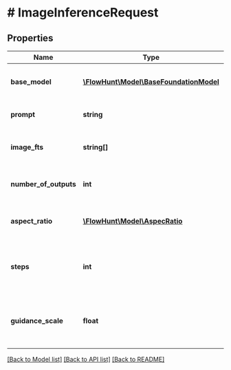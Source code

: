 # # ImageInferenceRequest

## Properties

Name | Type | Description | Notes
------------ | ------------- | ------------- | -------------
**base_model** | [**\FlowHunt\Model\BaseFoundationModel**](BaseFoundationModel.md) | The base model to use for inference |
**prompt** | **string** | The prompt to use for inference |
**image_fts** | **string[]** | The list of image FTs to use for inference |
**number_of_outputs** | **int** | The number of outputs to generate | [optional] [default to 1]
**aspect_ratio** | [**\FlowHunt\Model\AspecRatio**](AspecRatio.md) | The aspect ratio of the output images | [optional]
**steps** | **int** | The number of steps to take in the inference process | [optional] [default to 28]
**guidance_scale** | **float** | The guidance scale to use in the inference process | [optional] [default to 3.5]

[[Back to Model list]](../../README.md#models) [[Back to API list]](../../README.md#endpoints) [[Back to README]](../../README.md)
